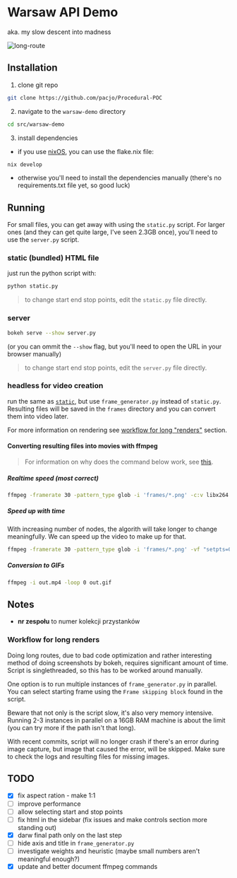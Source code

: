 # Warsaw API Demo

aka. my slow descent into madness

![long-route](examples/long-route.gif)


## Installation

1. clone git repo

```bash
git clone https://github.com/pacjo/Procedural-POC
```

2. navigate to the `warsaw-demo` directory

```bash
cd src/warsaw-demo
```

3. install dependencies

- if you use [nixOS](https://nixos.org/), you can use the flake.nix file:

```bash
nix develop
```

- otherwise you'll need to install the dependencies manually (there's no requirements.txt file yet, so good luck)


## Running

For small files, you can get away with using the `static.py` script. For larger ones (and they can get quite large, I've seen 2.3GB once), you'll need to use the `server.py` script.


### static (bundled) HTML file

just run the python script with:

```bash
python static.py
```

> to change start end stop points, edit the `static.py` file directly.


### server

```bash
bokeh serve --show server.py
```

(or you can ommit the `--show` flag, but you'll need to open the URL in your browser manually)

> to change start end stop points, edit the `server.py` file directly.


### headless for video creation

run the same as [`static`](#static-bundled-html-file), but use `frame_generator.py` instead of `static.py`. Resulting files will be saved in the `frames` directory and you can convert them into video later.

For more information on rendering see [workflow for long "renders"](#workflow-for-long-renders) section.


#### Converting resulting files into movies with ffmpeg

> For information on why does the command below work, see [this](https://stackoverflow.com/questions/24961127/how-to-create-a-video-from-images-with-ffmpeg).


##### Realtime speed (most correct)

```bash
ffmpeg -framerate 30 -pattern_type glob -i 'frames/*.png' -c:v libx264 -pix_fmt yuv420p out.mp4
```


##### Speed up with time

With increasing number of nodes, the algorith will take longer to change meaningfully. We can speed up the video to make up for that.

```bash
ffmpeg -framerate 30 -pattern_type glob -i 'frames/*.png' -vf "setpts=0.5*PTS" -c:v libx264 -pix_fmt yuv420p out-speed.mp4
```


##### Conversion to GIFs

```bash
ffmpeg -i out.mp4 -loop 0 out.gif
```


## Notes

- **nr zespołu** to numer kolekcji przystanków


### Workflow for long renders

Doing long routes, due to bad code optimization and rather interesting method of doing screenshots by bokeh, requires significant amount of time. Script is singlethreaded, so this has to be worked around manually.

One option is to run multiple instances of `frame_generator.py` in parallel. You can select starting frame using the `Frame skipping block` found in the script.

Beware that not only is the script slow, it's also very memory intensive. Running 2-3 instances in parallel on a 16GB RAM machine is about the limit (you can try more if the path isn't that long).

With recent commits, script will no longer crash if there's an error during image capture, but image that caused the error, will be skipped. Make sure to check the logs and resulting files for missing images.


## TODO

- [x] fix aspect ration - make 1:1
- [ ] improve performance
- [ ] allow selecting start and stop points
- [ ] fix html in the sidebar (fix issues and make controls section more standing out)
- [x] darw final path only on the last step
- [ ] hide axis and title in `frame_generator.py`
- [ ] investigate weights and heuristic (maybe small numbers aren't meaningful enough?)
- [x] update and better document ffmpeg commands

